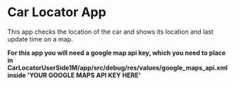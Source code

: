 # Car Locator App

This app checks the location of the car and shows its location and last update time on a map.

**For this app you will need a google map api key, which you need to place in CarLocatorUserSide1M/app/src/debug/res/values/google_maps_api.xml inside '<string name="google_maps_key" templateMergeStrategy="preserve" translatable="false">YOUR GOOGLE MAPS API KEY HERE</string>'**
